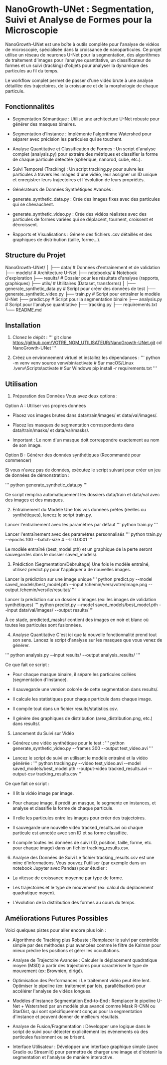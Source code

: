 # NanoGrowth-UNet : Segmentation, Suivi et Analyse de Formes pour la Microscopie
NanoGrowth-UNet est une boîte à outils complète pour l'analyse de vidéos de microscopie, spécialisée dans la croissance de nanoparticules. Ce projet utilise un réseau de neurones U-Net pour la segmentation, des algorithmes de traitement d'images pour l'analyse quantitative, un classificateur de formes et un suivi (tracking) d'objets pour analyser la dynamique des particules au fil du temps.

Le workflow complet permet de passer d'une vidéo brute à une analyse détaillée des trajectoires, de la croissance et de la morphologie de chaque particule.

## Fonctionnalités
- Segmentation Sémantique : Utilise une architecture U-Net robuste pour générer des masques binaires.

- Segmentation d'Instance : Implémente l'algorithme Watershed pour séparer avec précision les particules qui se touchent.

- Analyse Quantitative et Classification de Formes : Un script d'analyse complet (analysis.py) pour extraire des métriques et classifier la forme de chaque particule détectée (sphérique, nanorod, cube, etc.).

- Suivi Temporel (Tracking) : Un script tracking.py pour suivre les particules à travers les images d'une vidéo, leur assigner un ID unique et enregistrer leurs trajectoires et l'évolution de leurs propriétés.

- Générateurs de Données Synthétiques Avancés :

 - generate_synthetic_data.py : Crée des images fixes avec des particules qui se chevauchent.

 - generate_synthetic_video.py : Crée des vidéos réalistes avec des particules de formes variées qui se déplacent, tournent, croissent et décroissent.

- Rapports et Visualisations : Génère des fichiers .csv détaillés et des graphiques de distribution (taille, forme...).

## Structure du Projet

NanoGrowth-UNet/
│
├── data/                     # Données d'entraînement et de validation
├── models/                   # Architecture U-Net
├── notebooks/                # Notebook d'exploration
├── results/                  # Dossier pour les résultats d'analyse (rapports, graphiques)
├── utils/                    # Utilitaires (Dataset, transforms)
│
├── generate_synthetic_data.py # Script pour créer des données de test
├── generate_synthetic_video.py 
├── train.py                  # Script pour entraîner le modèle U-Net
├── predict.py                # Script pour la segmentation binaire
├── analysis.py               # Script pour l'analyse quantitative
├── tracking.py
├── requirements.txt
└── README.md

## Installation
1. Clonez le dépôt :
'''
git clone https://github.com/VOTRE_NOM_UTILISATEUR/NanoGrowth-UNet.git
cd NanoGrowth-UNet
'''

2. Créez un environnement virtuel et installez les dépendances :
'''
python -m venv venv
source venv/bin/activate  # Sur macOS/Linux
.\venv\Scripts\activate  # Sur Windows
pip install -r requirements.txt
'''

## Utilisation
1. Préparation des Données
Vous avez deux options :

Option A : Utiliser vos propres données

- Placez vos images brutes dans data/train/images/ et data/val/images/.

- Placez les masques de segmentation correspondants dans data/train/masks/ et data/val/masks/.

- Important : Le nom d'un masque doit correspondre exactement au nom de son image.

Option B : Générer des données synthétiques (Recommandé pour commencer)

Si vous n'avez pas de données, exécutez le script suivant pour créer un jeu de données de démonstration :

'''
python generate_synthetic_data.py
'''

Ce script remplira automatiquement les dossiers data/train et data/val avec des images et des masques.

2. Entraînement du Modèle
Une fois vos données prêtes (réelles ou synthétiques), lancez le script train.py.


Lancer l'entraînement avec les paramètres par défaut
'''
python train.py
'''

Lancer l'entraînement avec des paramètres personnalisés
'''
python train.py --epochs 100 --batch-size 4 --lr 0.0001
'''

Le modèle entraîné (best_model.pth) et un graphique de la perte seront sauvegardés dans le dossier saved_models/.

3. Prédiction (Segmentation/Débruitage)
Une fois le modèle entraîné, utilisez predict.py pour l'appliquer à de nouvelles images.

Lancer la prédiction sur une image unique
'''
python predict.py --model saved_models/best_model.pth --input /chemin/vers/votre/image.png --output /chemin/vers/le/resultat/
'''

Lancer la prédiction sur un dossier d'images (ex: les images de validation synthétiques)
'''
python predict.py --model saved_models/best_model.pth --input data/val/images/ --output results/
'''

À ce stade, predicted_masks/ contient des images en noir et blanc où toutes les particules sont fusionnées.

4. Analyse Quantitative
C'est ici que la nouvelle fonctionnalité prend tout son sens. Lancez le script d'analyse sur les masques que vous venez de générer.

'''
python analysis.py --input results/ --output analysis_results/
'''

Ce que fait ce script :

- Pour chaque masque binaire, il sépare les particules collées (segmentation d'instance).

- Il sauvegarde une version colorée de cette segmentation dans results/.

- Il calcule les statistiques pour chaque particule dans chaque image.

- Il compile tout dans un fichier results/statistics.csv.

- Il génère des graphiques de distribution (area_distribution.png, etc.) dans results/.

5. Lancement du Suivi sur Vidéo
- Générez une vidéo synthétique pour le test :
'''
python generate_synthetic_video.py --frames 300 --output test_video.avi
'''

- Lancez le script de suivi en utilisant le modèle entraîné et la vidéo générée :
'''
python tracking.py --video test_video.avi --model saved_models/best_model.pth --output-video tracked_results.avi --output-csv tracking_results.csv
'''

Ce que fait ce script :

- Il lit la vidéo image par image.

- Pour chaque image, il prédit un masque, le segmente en instances, et analyse et classifie la forme de chaque particule.

- Il relie les particules entre les images pour créer des trajectoires.

- Il sauvegarde une nouvelle vidéo tracked_results.avi où chaque particule est annotée avec son ID et sa forme classifiée.

- Il compile toutes les données de suivi (ID, position, taille, forme, etc. pour chaque image) dans un fichier tracking_results.csv.

6. Analyse des Données de Suivi
Le fichier tracking_results.csv est une mine d'informations. Vous pouvez l'utiliser (par exemple dans un notebook Jupyter avec Pandas) pour étudier :

- La vitesse de croissance moyenne par type de forme.

- Les trajectoires et le type de mouvement (ex: calcul du déplacement quadratique moyen).

- L'évolution de la distribution des formes au cours du temps.

## Améliorations Futures Possibles

Voici quelques pistes pour aller encore plus loin :

- Algorithme de Tracking plus Robuste : Remplacer le suivi par centroïde simple par des méthodes plus avancées comme le filtre de Kalman pour mieux prédire les positions et gérer les occultations.

- Analyse de Trajectoire Avancée : Calculer le déplacement quadratique moyen (MSD) à partir des trajectoires pour caractériser le type de mouvement (ex: Brownien, dirigé).

- Optimisation des Performances : Le traitement vidéo peut être lent. Optimiser le pipeline (ex: traitement par lots, parallélisation) pour accélérer l'analyse de vidéos longues.

- Modèles d'Instance Segmentation End-to-End : Remplacer le pipeline U-Net + Watershed par un modèle plus avancé comme Mask R-CNN ou StarDist, qui sont spécifiquement conçus pour la segmentation d'instance et peuvent donner de meilleurs résultats.

- Analyse de Fusion/Fragmentation : Développer une logique dans le script de suivi pour détecter explicitement les événements où des particules fusionnent ou se brisent.

- Interface Utilisateur : Développer une interface graphique simple (avec Gradio ou Streamlit) pour permettre de charger une image et d'obtenir la segmentation et l'analyse de manière interactive.
